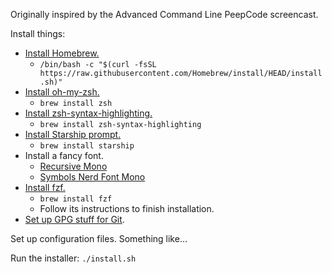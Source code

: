 Originally inspired by the Advanced Command Line PeepCode screencast.

Install things:

- [Install Homebrew.](https://brew.sh)
  - `/bin/bash -c "$(curl -fsSL https://raw.githubusercontent.com/Homebrew/install/HEAD/install.sh)"`
- [Install oh-my-zsh.](https://github.com/ohmyzsh/ohmyzsh/wiki/Installing-ZSH#how-to-install-zsh-on-many-platforms)
  - `brew install zsh`
- [Install zsh-syntax-highlighting.](https://github.com/zsh-users/zsh-syntax-highlighting/blob/master/INSTALL.md)
  - `brew install zsh-syntax-highlighting`
- [Install Starship prompt.](https://starship.rs/#quick-install)
  - `brew install starship`
- Install a fancy font.
  - [Recursive Mono](https://www.recursive.design)
  - [Symbols Nerd Font Mono](https://github.com/ryanoasis/nerd-fonts/releases)
- [Install fzf.](https://github.com/junegunn/fzf/#using-homebrew-or-linuxbrew)
  - `brew install fzf`
  - Follow its instructions to finish installation.
- [Set up GPG stuff for Git](https://github.com/trey/dotfiles/commit/59b5a834a8079778f70b013f929f1f1d9b97d12a).

Set up configuration files. Something like…

Run the installer: `./install.sh`
